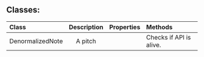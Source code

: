 Classes:
-------


| Class | Description | Properties | Methods |
| :---------------------------- | :---------:     | :----------- | :------------- |
| DenormalizedNote | A pitch |  | Checks if API is alive.        |
